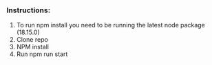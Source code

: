 ### Instructions: 
1. To run npm install you need to be running the latest node package (18.15.0)
2. Clone repo
3. NPM install 
4. Run npm run start 
